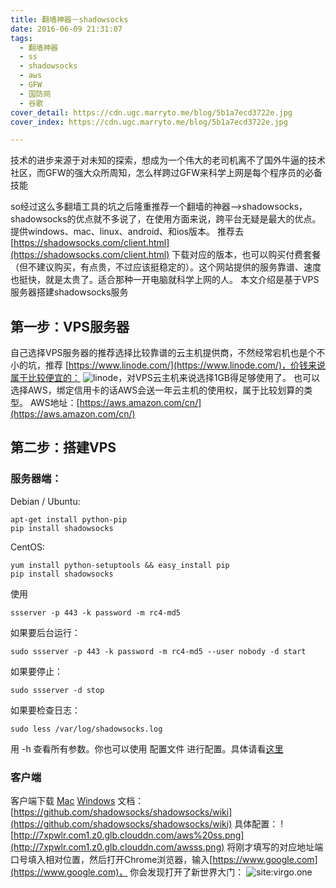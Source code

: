 ```yaml
---
title: 翻墙神器－shadowsocks
date: 2016-06-09 21:31:07
tags:
  - 翻墙神器
  - ss
  - shadowsocks
  - aws
  - GFW
  - 国防网
  - 谷歌
cover_detail: https://cdn.ugc.marryto.me/blog/5b1a7ecd3722e.jpg
cover_index: https://cdn.ugc.marryto.me/blog/5b1a7ecd3722e.jpg

---
```


技术的进步来源于对未知的探索，想成为一个伟大的老司机离不了国外牛逼的技术社区，而GFW的强大众所周知，怎么样跨过GFW来科学上网是每个程序员的必备技能

so经过这么多翻墙工具的坑之后隆重推荐一个翻墙的神器-->shadowsocks，shadowsocks的优点就不多说了，在使用方面来说，跨平台无疑是最大的优点。
提供windows、mac、linux、android、和ios版本。
推荐去[https://shadowsocks.com/client.html](https://shadowsocks.com/client.html)  下载对应的版本，也可以购买付费套餐（但不建议购买，有点贵，不过应该挺稳定的）。这个网站提供的服务靠谱、速度也挺快，就是太贵了。适合那种一开电脑就科学上网的人。
本文介绍是基于VPS服务器搭建shadowsocks服务

## 第一步：VPS服务器

自己选择VPS服务器的推荐选择比较靠谱的云主机提供商，不然经常宕机也是个不小的坑，推荐
[https://www.linode.com/](https://www.linode.com/)，价钱来说属于比较便宜的：
![linode](https://cdn.ugc.marryto.me/blog/mnp7p7u2g2k.png)，对VPS云主机来说选择1GB得足够使用了。
也可以选择AWS，绑定信用卡的话AWS会送一年云主机的使用权，属于比较划算的类型。
AWS地址：[https://aws.amazon.com/cn/](https://aws.amazon.com/cn/)

## 第二步：搭建VPS
### 服务器端：
Debian / Ubuntu:
```
apt-get install python-pip
pip install shadowsocks
```
CentOS:
```
yum install python-setuptools && easy_install pip
pip install shadowsocks
```
使用
```
ssserver -p 443 -k password -m rc4-md5
```
如果要后台运行：
```
sudo ssserver -p 443 -k password -m rc4-md5 --user nobody -d start
```
如果要停止：
```
sudo ssserver -d stop
```
如果要检查日志：
```
sudo less /var/log/shadowsocks.log
```
用 -h 查看所有参数。你也可以使用 配置文件 进行配置。具体请看[这里](https://github.com/shadowsocks/shadowsocks/wiki/Shadowsocks-%E4%BD%BF%E7%94%A8%E8%AF%B4%E6%98%8E)
### 客户端
客户端下载
[Mac](https://github.com/shadowsocks/shadowsocks-iOS/releases)
[Windows](https://github.com/shadowsocks/shadowsocks-windows/releases)
文档：[https://github.com/shadowsocks/shadowsocks/wiki](https://github.com/shadowsocks/shadowsocks/wiki)
具体配置：
![http://7xpwlr.com1.z0.glb.clouddn.com/aws%20ss.png](http://7xpwlr.com1.z0.glb.clouddn.com/awsss.png)
将刚才填写的对应地址端口号填入相对位置，然后打开Chrome浏览器，输入[https://www.google.com](https://www.google.com)，
你会发现打开了新世界大门：
![site:virgo.one](http://7xpwlr.com1.z0.glb.clouddn.com/google.png)
